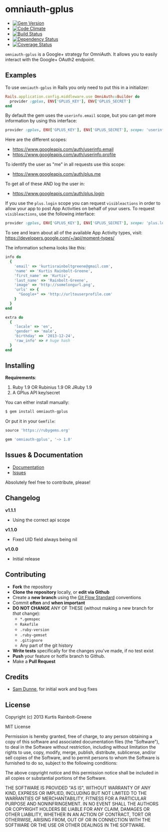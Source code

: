 omniauth-gplus
=========

  - [![Gem Version](https://badge.fury.io/rb/omniauth-gplus.png)](https://rubygems.org/gems/omniauth-gplus)
  - [![Code Climate](https://codeclimate.com/github/krainboltgreene/omniauth-gplus.png)](https://codeclimate.com/github/krainboltgreene/omniauth-gplus)
  - [![Build Status](https://travis-ci.org/krainboltgreene/omniauth-gplus.png)](https://travis-ci.org/krainboltgreene/omniauth-gplus)
  - [![Dependency Status](https://gemnasium.com/krainboltgreene/omniauth-gplus.png)](https://gemnasium.com/krainboltgreene/omniauth-gplus)
  - [![Coverage Status](https://coveralls.io/repos/krainboltgreene/omniauth-gplus/badge.png?branch=master)](https://coveralls.io/r/krainboltgreene/omniauth-gplus)

`omniauth-gplus` is a Google+ strategy for OmniAuth.
It allows you to easily interact with the Google+ OAuth2 endpoint.


Examples
--------

To use `omniauth-gplus` in Rails you only need to put this in a initializer:

``` ruby
Rails.application.config.middleware.use OmniAuth::Builder do
  provider :gplus, ENV['GPLUS_KEY'], ENV['GPLUS_SECRET']
end
```

By default the gem uses the `userinfo.email` scope, but you can get more information by using this interface:

``` ruby
provider :gplus, ENV['GPLUS_KEY'], ENV['GPLUS_SECRET'], scope: 'userinfo.email, userinfo.profile'
```

Here are the different scopes:

  - https://www.googleapis.com/auth/userinfo.email
  - https://www.googleapis.com/auth/userinfo.profile

To identify the user as "me" in all requests use this scope:

  - https://www.googleapis.com/auth/plus.me

To get all of these AND log the user in:

  - https://www.googleapis.com/auth/plus.login

If you use the `plus.login` scope you can request `visibleactions` in order to allow your app to post App Activities on behalf of your users.  To request `visibleactions`, use the following interface:

```ruby
provider :gplus, ENV['GPLUS_KEY'], ENV['GPLUS_SECRET'], scope: 'plus.login', request_visible_actions: 'AddActivity,BuyActivity'
```

To see and learn about all of the available App Activity types, visit: https://developers.google.com/+/api/moment-types/


The information schema looks like this:

``` ruby
info do
  {
    'email' => 'kurtisrainboltgreene@gmail.com',
    'name' => 'Kurtis Rainbolt-Greene',
    'first_name' => 'Kurtis',
    'last_name' => 'Rainbolt-Greene',
    'image' => 'http://somelongurl.png',
    'urls' => {
      "Google+" => 'http://urltouserprofile.com'
    }
  }
end

extra do
  {
    'locale' => 'en',
    'gender' => 'male',
    'birthday' => '2013-12-24',
    'raw_info' => # huge hash
  }
end
```


Installing
----------

**Requirements**:

  1. Ruby 1.9 OR Rubinius 1.9 OR JRuby 1.9
  2. A GPlus API key/secret

You can either install manually:

``` bash
$ gem install omniauth-gplus
```

Or put it in your `Gemfile`:

``` ruby
source 'https://rubygems.org'

gem 'omniauth-gplus', '~> 1.0'
```


Issues & Documentation
----------------------

* [Documentation](https://github.com/krainboltgreene/omniauth-gplus/wiki)
* [Issues](https://github.com/krainboltgreene/omniauth-gplus/issues)

Absolutely feel free to contribute, please!


Changelog
---------

**v1.1.1**

  * Using the correct api scope

**v1.1.0**

  * Fixed UID field always being nil

**v1.0.0**

  * Initial release


Contributing
------------

* **Fork** the repository
* **Clone the repository** locally, or **edit via Github**
* Create a **new branch** using the [Git Flow Standard](http://yakiloo.com/getting-started-git-flow/) conventions
* Commit **often** and **when important**
* **DO NOT CHANGE** ANY OF THESE (without making a new branch for *that* change):
  * `*.gemspec`
  * `Rakefile`
  * `.ruby-version`
  * `.ruby-gemset`
  * `.gitignore`
  * Any part of the git history
* **Write tests** specifically for the changes you've made, if no test exist
* **Push** your feature or hotfix branch to Github.
* Make a **Pull Request**


Credits
-------

  - [Sam Dunne](https://github.com/samdunne), for initial work and bug fixes


License
-------

Copyright (c) 2013 Kurtis Rainbolt-Greene

MIT License

Permission is hereby granted, free of charge, to any person obtaining
a copy of this software and associated documentation files (the
"Software"), to deal in the Software without restriction, including
without limitation the rights to use, copy, modify, merge, publish,
distribute, sublicense, and/or sell copies of the Software, and to
permit persons to whom the Software is furnished to do so, subject to
the following conditions:

The above copyright notice and this permission notice shall be
included in all copies or substantial portions of the Software.

THE SOFTWARE IS PROVIDED "AS IS", WITHOUT WARRANTY OF ANY KIND,
EXPRESS OR IMPLIED, INCLUDING BUT NOT LIMITED TO THE WARRANTIES OF
MERCHANTABILITY, FITNESS FOR A PARTICULAR PURPOSE AND
NONINFRINGEMENT. IN NO EVENT SHALL THE AUTHORS OR COPYRIGHT HOLDERS BE
LIABLE FOR ANY CLAIM, DAMAGES OR OTHER LIABILITY, WHETHER IN AN ACTION
OF CONTRACT, TORT OR OTHERWISE, ARISING FROM, OUT OF OR IN CONNECTION
WITH THE SOFTWARE OR THE USE OR OTHER DEALINGS IN THE SOFTWARE.
